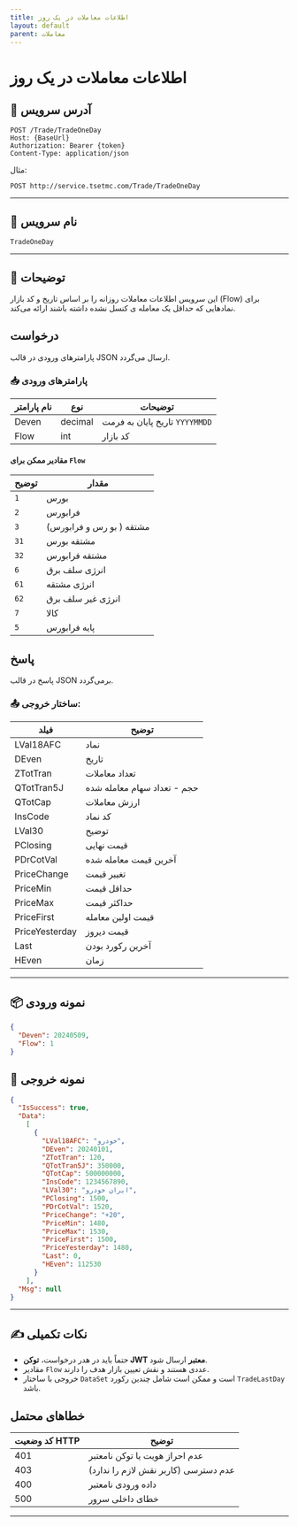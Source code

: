 ```yaml
---
title: اطلاعات معاملات در یک روز
layout: default
parent: معاملات
---
```


#  اطلاعات معاملات در یک روز

## 📌 آدرس سرویس

```
POST /Trade/TradeOneDay
Host: {BaseUrl}
Authorization: Bearer {token}
Content-Type: application/json
```

مثال:
```
POST http://service.tsetmc.com/Trade/TradeOneDay
```

---
  
## 🧾 نام سرویس

  `TradeOneDay`

---

## 🎯 توضیحات

این سرویس اطلاعات معاملات روزانه را بر اساس تاریخ و کد بازار (Flow) برای نمادهایی که حداقل یک معامله ی کنسل نشده داشته باشند ارائه می‌کند.  

## درخواست

پارامترهای ورودی در قالب JSON ارسال می‌گردد.

### 📥 پارامترهای ورودی

| نام پارامتر | نوع | توضیحات |
|-------------|------|---------|
| Deven   | decimal   | تاریخ پایان به فرمت `YYYYMMDD`|
| Flow        | int | کد بازار |

#### مقادیر ممکن برای `Flow`

| توضیح | مقدار |
|-------|-------|
| `1`  | بورس |
| `2`  | فرابورس |
| `3` |  مشتقه ( بو رس و فرابورس) |
| `31` |  مشتقه بورس |
| `32` |  مشتقه فرابورس |
| `6` |  انرژی سلف برق |
| `61` |  انرژی مشتقه |
| `62` |  انرژی غیر سلف برق |
| `7` | کالا |
| `5` | پایه فرابورس |

## پاسخ

پاسخ در قالب JSON برمی‌گردد.

### 📤 ساختار خروجی:

| فیلد | توضیح |
|------|-------|
| LVal18AFC | نماد |
| DEven | تاریخ |
| ZTotTran | تعداد معاملات |
| QTotTran5J | حجم - تعداد سهام معامله شده |
| QTotCap | ارزش معاملات |
| InsCode | کد نماد |
| LVal30 | توضیح |
| PClosing | قیمت نهایی |
| PDrCotVal | آخرین قیمت معامله شده |
| PriceChange | تغییر قیمت |
| PriceMin | حداقل قیمت |
| PriceMax | حداکثر قیمت |
| PriceFirst | قیمت اولین معامله |
| PriceYesterday | قیمت دیروز |
| Last | آخرین رکورد بودن |
| HEven | زمان |

---

## 📦 نمونه ورودی 

```json
{
  "Deven": 20240509,
  "Flow": 1
}
```

## 📄 نمونه خروجی

```json
{
  "IsSuccess": true,
  "Data":
    [
      {
        "LVal18AFC": "خودرو",
        "DEven": 20240101,
        "ZTotTran": 120,
        "QTotTran5J": 350000,
        "QTotCap": 500000000,
        "InsCode": 1234567890,
        "LVal30": "ایران خودرو",
        "PClosing": 1500,
        "PDrCotVal": 1520,
        "PriceChange": "+20",
        "PriceMin": 1480,
        "PriceMax": 1530,
        "PriceFirst": 1500,
        "PriceYesterday": 1480,
        "Last": 0,
        "HEven": 112530
      }
    ],
  "Msg": null
}
```

---

## ✍️ نکات تکمیلی

- حتماً باید در هدر درخواست، **توکن JWT معتبر** ارسال شود.
- مقادیر `Flow` عددی هستند و نقش تعیین بازار هدف را دارند.
- خروجی با ساختار `DataSet` است و ممکن است شامل چندین رکورد `TradeLastDay` باشد.

## خطاهای محتمل

| کد وضعیت HTTP | توضیح |
|---------------|-------|
| 401 | عدم احراز هویت یا توکن نامعتبر |
| 403 | عدم دسترسی (کاربر نقش لازم را ندارد) |
| 400 | داده ورودی نامعتبر |
| 500 | خطای داخلی سرور |

---